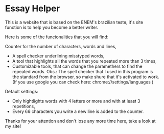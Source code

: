 # Essay Helper
This is a website that is based on the ENEM's brazilian teste, it's site function is to help you become a better writer.

Here is some of the funcionalities that you will find:

Counter for the number of characters, words and lines,
- A spell checker underlining misstyped words,
- A tool that highlights all the words that you repeated more than 3 times,
- Customizable tools, that can change the paramethers to find the repeated words.
Obs.: The spell checker that I used in this program is the standard from the browser, so make shure that it's activated to work. (If you use google you can check here: chrome://settings/languages )

Default settings:

- Only hightlights words with 4 letters or more and with at least 3 repetitions,
- Every 66 characters you write a new line is added to the counter.

Thanks for your attention and don't lose any more time here, take a look at my site!
